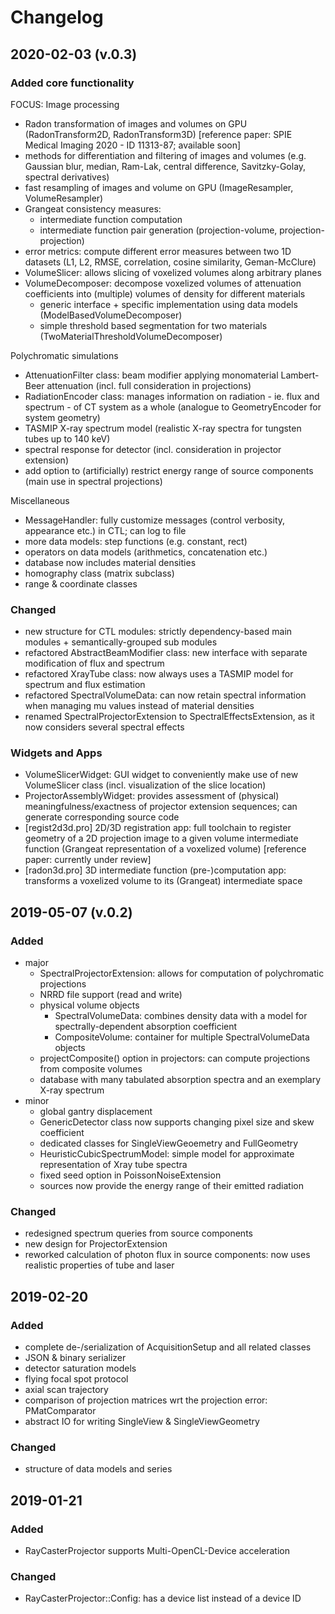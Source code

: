 # Changelog

## 2020-02-03 (v.0.3)
### Added core functionality
FOCUS: Image processing
- Radon transformation of images and volumes on GPU (RadonTransform2D, RadonTransform3D) [reference paper: SPIE Medical Imaging 2020 - ID 11313-87; available soon]
- methods for differentiation and filtering of images and volumes (e.g. Gaussian blur, median, Ram-Lak, central difference, Savitzky-Golay, spectral derivatives)
- fast resampling of images and volume on GPU (ImageResampler, VolumeResampler)
- Grangeat consistency measures:
    - intermediate function computation
    - intermediate function pair generation (projection-volume, projection-projection)
- error metrics: compute different error measures between two 1D datasets (L1, L2, RMSE, correlation, cosine similarity, Geman-McClure)
- VolumeSlicer: allows slicing of voxelized volumes along arbitrary planes
- VolumeDecomposer: decompose voxelized volumes of attenuation coefficients into (multiple) volumes of density for different materials
    - generic interface + specific implementation using data models (ModelBasedVolumeDecomposer)
    - simple threshold based segmentation for two materials (TwoMaterialThresholdVolumeDecomposer)

Polychromatic simulations
- AttenuationFilter class: beam modifier applying monomaterial Lambert-Beer attenuation (incl. full consideration in projections)
- RadiationEncoder class: manages information on radiation - ie. flux and spectrum - of CT system as a whole (analogue to GeometryEncoder for system geometry)
- TASMIP X-ray spectrum model (realistic X-ray spectra for tungsten tubes up to 140 keV)
- spectral response for detector (incl. consideration in projector extension)
- add option to (artificially) restrict energy range of source components (main use in spectral projections)

Miscellaneous
- MessageHandler: fully customize messages (control verbosity, appearance etc.) in CTL; can log to file
- more data models: step functions (e.g. constant, rect)
- operators on data models (arithmetics, concatenation etc.)
- database now includes material densities
- homography class (matrix subclass)
- range & coordinate classes

### Changed
- new structure for CTL modules: strictly dependency-based main modules + semantically-grouped sub modules
- refactored AbstractBeamModifier class: new interface with separate modification of flux and spectrum
- refactored XrayTube class: now always uses a TASMIP model for spectrum and flux estimation
- refactored SpectralVolumeData: can now retain spectral information when managing mu values instead of material densities
- renamed SpectralProjectorExtension to SpectralEffectsExtension, as it now considers several spectral effects

### Widgets and Apps 
- VolumeSlicerWidget: GUI widget to conveniently make use of new VolumeSlicer class (incl. visualization of the slice location)
- ProjectorAssemblyWidget: provides assessment of (physical) meaningfulness/exactness of projector extension sequences; can generate corresponding source code
- [regist2d3d.pro] 2D/3D registration app: full toolchain to register geometry of a 2D projection image to a given volume intermediate function (Grangeat representation of a voxelized volume) [reference paper: currently under review]
- [radon3d.pro] 3D intermediate function (pre-)computation app: transforms a voxelized volume to its (Grangeat) intermediate space

## 2019-05-07 (v.0.2)
### Added
- major
    - SpectralProjectorExtension: allows for computation of polychromatic projections
    - NRRD file support (read and write)
    - physical volume objects 
        - SpectralVolumeData: combines density data with a model for spectrally-dependent absorption coefficient
        - CompositeVolume: container for multiple SpectralVolumeData objects
    - projectComposite() option in projectors: can compute projections from composite volumes
    - database with many tabulated absorption spectra and an exemplary X-ray spectrum
- minor
    - global gantry displacement
    - GenericDetector class now supports changing pixel size and skew coefficient
    - dedicated classes for SingleViewGeoemetry and FullGeometry
    - HeuristicCubicSpectrumModel: simple model for approximate representation of Xray tube spectra
    - fixed seed option in PoissonNoiseExtension
    - sources now provide the energy range of their emitted radiation

### Changed
- redesigned spectrum queries from source components
- new design for ProjectorExtension
- reworked calculation of photon flux in source components: now uses realistic properties of tube and laser

## 2019-02-20
### Added
- complete de-/serialization of AcquisitionSetup and all related classes
- JSON & binary serializer
- detector saturation models
- flying focal spot protocol
- axial scan trajectory
- comparison of projection matrices wrt the projection error: PMatComparator
- abstract IO for writing SingleView & SingleViewGeometry

### Changed
- structure of data models and series

## 2019-01-21
### Added
- RayCasterProjector supports Multi-OpenCL-Device acceleration

### Changed
- RayCasterProjector::Config: has a device list instead of a device ID
